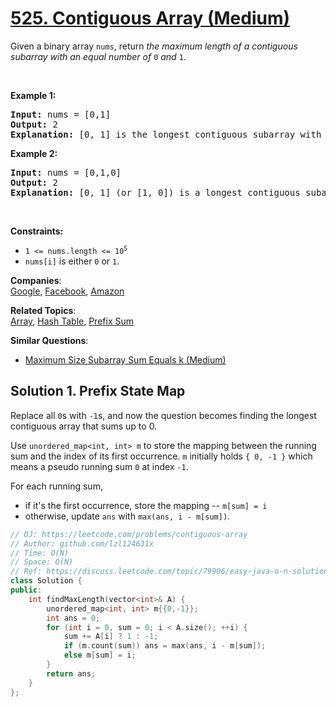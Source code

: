 # [525. Contiguous Array (Medium)](https://leetcode.com/problems/contiguous-array/)

<p>Given a binary array <code>nums</code>, return <em>the maximum length of a contiguous subarray with an equal number of </em><code>0</code><em> and </em><code>1</code>.</p>

<p>&nbsp;</p>
<p><strong>Example 1:</strong></p>

<pre><strong>Input:</strong> nums = [0,1]
<strong>Output:</strong> 2
<strong>Explanation:</strong> [0, 1] is the longest contiguous subarray with an equal number of 0 and 1.
</pre>

<p><strong>Example 2:</strong></p>

<pre><strong>Input:</strong> nums = [0,1,0]
<strong>Output:</strong> 2
<strong>Explanation:</strong> [0, 1] (or [1, 0]) is a longest contiguous subarray with equal number of 0 and 1.
</pre>

<p>&nbsp;</p>
<p><strong>Constraints:</strong></p>

<ul>
	<li><code>1 &lt;= nums.length &lt;= 10<sup>5</sup></code></li>
	<li><code>nums[i]</code> is either <code>0</code> or <code>1</code>.</li>
</ul>


**Companies**:  
[Google](https://leetcode.com/company/google), [Facebook](https://leetcode.com/company/facebook), [Amazon](https://leetcode.com/company/amazon)

**Related Topics**:  
[Array](https://leetcode.com/tag/array/), [Hash Table](https://leetcode.com/tag/hash-table/), [Prefix Sum](https://leetcode.com/tag/prefix-sum/)

**Similar Questions**:
* [Maximum Size Subarray Sum Equals k (Medium)](https://leetcode.com/problems/maximum-size-subarray-sum-equals-k/)

## Solution 1. Prefix State Map

Replace all `0`s with `-1`s, and now the question becomes finding the longest contiguous array that sums up to 0. 

Use `unordered_map<int, int> m` to store the mapping between the running sum and the index of its first occurrence. `m` initially holds `{ 0, -1 }` which means a pseudo running sum `0` at index `-1`.

For each running sum,
* if it's the first occurrence, store the mapping -- `m[sum] = i`
* otherwise, update `ans` with `max(ans, i - m[sum])`.

```cpp
// OJ: https://leetcode.com/problems/contiguous-array
// Author: github.com/lzl124631x
// Time: O(N)
// Space: O(N)
// Ref: https://discuss.leetcode.com/topic/79906/easy-java-o-n-solution-presum-hashmap/
class Solution {
public:
    int findMaxLength(vector<int>& A) {
        unordered_map<int, int> m{{0,-1}};
        int ans = 0;
        for (int i = 0, sum = 0; i < A.size(); ++i) {
            sum += A[i] ? 1 : -1;
            if (m.count(sum)) ans = max(ans, i - m[sum]);
            else m[sum] = i;
        }
        return ans;
    }
};
```